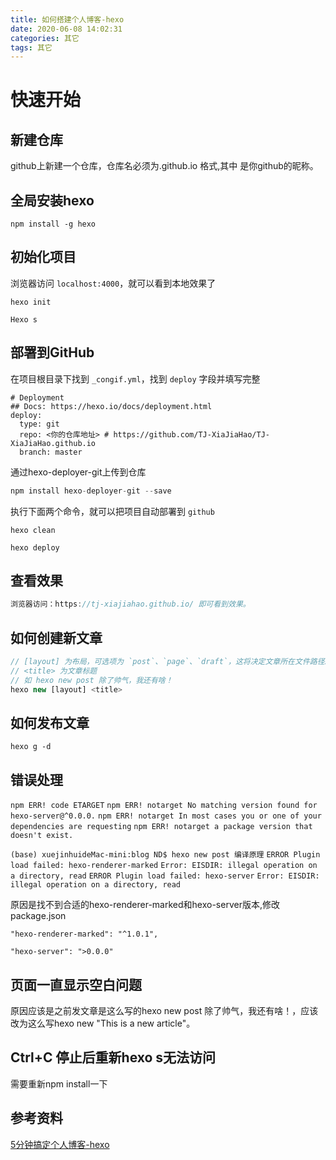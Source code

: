 ```yaml
---
title: 如何搭建个人博客-hexo
date: 2020-06-08 14:02:31
categories: 其它
tags: 其它
---
```


# 快速开始

## 新建仓库

github上新建一个仓库，仓库名必须为<user-name>.github.io 格式,其中 <user-name> 是你github的昵称。

## 全局安装hexo

`npm install -g hexo`

## 初始化项目

浏览器访问 `localhost:4000`，就可以看到本地效果了

`hexo init`

`Hexo s`

## 部署到GitHub

在项目根目录下找到 `_congif.yml`，找到 `deploy` 字段并填写完整

```
# Deployment
## Docs: https://hexo.io/docs/deployment.html
deploy:
  type: git
  repo: <你的仓库地址> # https://github.com/TJ-XiaJiaHao/TJ-XiaJiaHao.github.io
  branch: master
```

通过hexo-deployer-git上传到仓库

```javascript
npm install hexo-deployer-git --save
```

执行下面两个命令，就可以把项目自动部署到 `github`

```undefined
hexo clean

hexo deploy
```

## 查看效果

```cpp
浏览器访问：https://tj-xiajiahao.github.io/ 即可看到效果。
```

## 如何创建新文章

```javascript
// [layout] 为布局，可选项为 `post`、`page`、`draft`，这将决定文章所在文件路径。
// <title> 为文章标题
// 如 hexo new post 除了帅气，我还有啥！
hexo new [layout] <title>
```

## 如何发布文章

`hexo g -d`

## 错误处理

`npm ERR! code ETARGET`
`npm ERR! notarget No matching version found for hexo-server@^0.0.0.`
`npm ERR! notarget In most cases you or one of your dependencies are requesting`
`npm ERR! notarget a package version that doesn't exist.`

`(base) xuejinhuideMac-mini:blog ND$ hexo new post 编译原理`
`ERROR Plugin load failed: hexo-renderer-marked`
`Error: EISDIR: illegal operation on a directory, read`
`ERROR Plugin load failed: hexo-server`
`Error: EISDIR: illegal operation on a directory, read`

原因是找不到合适的hexo-renderer-marked和hexo-server版本,修改package.json

`"hexo-renderer-marked": "^1.0.1",`

`"hexo-server": ">0.0.0"`

## 页面一直显示空白问题

原因应该是之前发文章是这么写的hexo new post 除了帅气，我还有啥！，应该改为这么写hexo new "This is a new article"。

## Ctrl+C 停止后重新hexo s无法访问

需要重新npm install一下

## 参考资料

[5分钟搞定个人博客-hexo](https://www.jianshu.com/p/390f202c5b0e)

